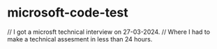 # microsoft-code-test
// I got a microsft technical interview on 27-03-2024.  // Where I had to make a technical assesment in less than 24 hours. 
